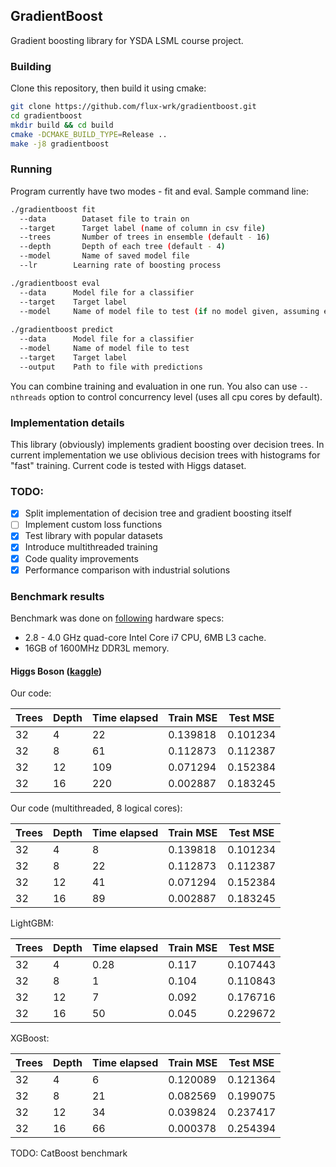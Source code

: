 ## GradientBoost
Gradient boosting library for YSDA LSML course project. 

### Building
Clone this repository, then build it using cmake:
```bash
git clone https://github.com/flux-wrk/gradientboost.git
cd gradientboost
mkdir build && cd build
cmake -DCMAKE_BUILD_TYPE=Release ..
make -j8 gradientboost
```

### Running
Program currently have two modes - fit and eval.
Sample command line:
```bash
./gradientboost fit
  --data 		Dataset file to train on
  --target 		Target label (name of column in csv file)
  --trees 		Number of trees in ensemble (default - 16)
  --depth 		Depth of each tree (default - 4)
  --model 		Name of saved model file
  --lr        Learning rate of boosting process

./gradientboost eval
  --data      Model file for a classifier
  --target    Target label
  --model     Name of model file to test (if no model given, assuming evaluation of model trained in 'fit' subcommand)
  
./gradientboost predict
  --data      Model file for a classifier
  --model     Name of model file to test
  --target    Target label
  --output    Path to file with predictions
```
You can combine training and evaluation in one run. You also can use `--nthreads` option to control concurrency level (uses all cpu cores by default).

### Implementation details
This library (obviously) implements gradient boosting over decision trees. In current implementation we use oblivious decision trees with histograms for "fast" training.
Current code is tested with Higgs dataset.

### TODO:
- [x] Split implementation of decision tree and gradient boosting itself
- [ ] Implement custom loss functions
- [x] Test library with popular datasets
- [x] Introduce multithreaded training
- [x] Code quality improvements
- [x] Performance comparison with industrial solutions

### Benchmark results

Benchmark was done on [following](https://support.apple.com/kb/sp719?locale=en_US) hardware specs:
- 2.8 - 4.0 GHz quad-core Intel Core i7 CPU, 6MB L3 cache.
- 16GB of 1600MHz DDR3L memory.

#### Higgs Boson ([kaggle](https://www.kaggle.com/c/higgs-boson/data)) 

Our code:

| Trees | Depth | Time elapsed | Train MSE | Test MSE |
|-------|-------|--------------|-----------|----------|
| 32    | 4     | 22           | 0.139818  | 0.101234 |
| 32    | 8     | 61           | 0.112873  | 0.112387 |
| 32    | 12    | 109          | 0.071294  | 0.152384 |
| 32    | 16    | 220          | 0.002887  | 0.183245 |

Our code (multithreaded, 8 logical cores):

| Trees | Depth | Time elapsed | Train MSE | Test MSE |
|-------|-------|--------------|-----------|----------|
| 32    | 4     | 8            | 0.139818  | 0.101234 |
| 32    | 8     | 22           | 0.112873  | 0.112387 |
| 32    | 12    | 41           | 0.071294  | 0.152384 |
| 32    | 16    | 89           | 0.002887  | 0.183245 |

LightGBM:

| Trees | Depth | Time elapsed | Train MSE | Test MSE |
|-------|-------|--------------|-----------|----------|
| 32    | 4     | 0.28         | 0.117     | 0.107443 |
| 32    | 8     | 1            | 0.104     | 0.110843 |
| 32    | 12    | 7            | 0.092     | 0.176716 |
| 32    | 16    | 50           | 0.045     | 0.229672 |

XGBoost:

| Trees | Depth | Time elapsed | Train MSE | Test MSE |
|-------|-------|--------------|-----------|----------|
| 32    | 4     | 6            | 0.120089  | 0.121364 |
| 32    | 8     | 21           | 0.082569  | 0.199075 |
| 32    | 12    | 34           | 0.039824  | 0.237417 |
| 32    | 16    | 66           | 0.000378  | 0.254394 |

TODO: CatBoost benchmark
